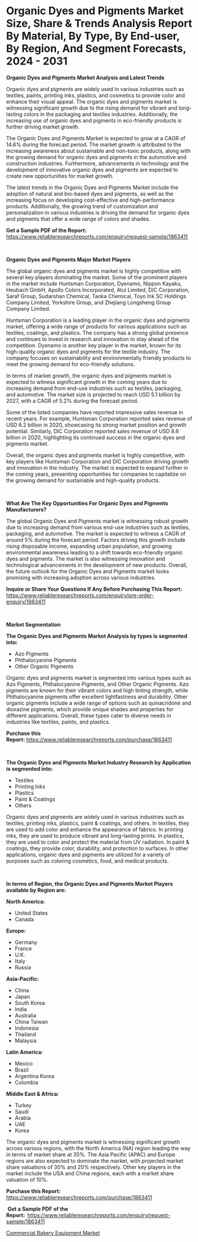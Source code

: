 <p><h1>Organic Dyes and Pigments Market Size, Share & Trends Analysis Report By Material, By Type, By End-user, By Region, And Segment Forecasts, 2024 - 2031</h1></p><p><strong>Organic Dyes and Pigments Market Analysis and Latest Trends</strong></p>
<p><p>Organic dyes and pigments are widely used in various industries such as textiles, paints, printing inks, plastics, and cosmetics to provide color and enhance their visual appeal. The organic dyes and pigments market is witnessing significant growth due to the rising demand for vibrant and long-lasting colors in the packaging and textiles industries. Additionally, the increasing use of organic dyes and pigments in eco-friendly products is further driving market growth.</p><p>The Organic Dyes and Pigments Market is expected to grow at a CAGR of 14.6% during the forecast period. The market growth is attributed to the increasing awareness about sustainable and non-toxic products, along with the growing demand for organic dyes and pigments in the automotive and construction industries. Furthermore, advancements in technology and the development of innovative organic dyes and pigments are expected to create new opportunities for market growth.</p><p>The latest trends in the Organic Dyes and Pigments Market include the adoption of natural and bio-based dyes and pigments, as well as the increasing focus on developing cost-effective and high-performance products. Additionally, the growing trend of customization and personalization in various industries is driving the demand for organic dyes and pigments that offer a wide range of colors and shades.</p></p>
<p><strong>Get a Sample PDF of the Report:&nbsp;</strong> <a href="https://www.reliableresearchreports.com/enquiry/request-sample/1863411">https://www.reliableresearchreports.com/enquiry/request-sample/1863411</a></p>
<p>&nbsp;</p>
<p><strong>Organic Dyes and Pigments Major Market Players</strong></p>
<p><p>The global organic dyes and pigments market is highly competitive with several key players dominating the market. Some of the prominent players in the market include Huntsman Corporation, Dyenamo, Nippon Kayaku, Heubach GmbH, Apollo Colors Incorporated, Atul Limited, DIC Corporation, Saraf Group, Sudarshan Chemical, Taoka Chemical, Toyo Ink SC Holdings Company Limited, Yorkshire Group, and Zhejiang Longsheng Group Company Limited.</p><p>Huntsman Corporation is a leading player in the organic dyes and pigments market, offering a wide range of products for various applications such as textiles, coatings, and plastics. The company has a strong global presence and continues to invest in research and innovation to stay ahead of the competition. Dyenamo is another key player in the market, known for its high-quality organic dyes and pigments for the textile industry. The company focuses on sustainability and environmentally friendly products to meet the growing demand for eco-friendly solutions.</p><p>In terms of market growth, the organic dyes and pigments market is expected to witness significant growth in the coming years due to increasing demand from end-use industries such as textiles, packaging, and automotive. The market size is projected to reach USD 5.1 billion by 2027, with a CAGR of 5.2% during the forecast period.</p><p>Some of the listed companies have reported impressive sales revenue in recent years. For example, Huntsman Corporation reported sales revenue of USD 6.2 billion in 2020, showcasing its strong market position and growth potential. Similarly, DIC Corporation reported sales revenue of USD 8.6 billion in 2020, highlighting its continued success in the organic dyes and pigments market.</p><p>Overall, the organic dyes and pigments market is highly competitive, with key players like Huntsman Corporation and DIC Corporation driving growth and innovation in the industry. The market is expected to expand further in the coming years, presenting opportunities for companies to capitalize on the growing demand for sustainable and high-quality products.</p></p>
<p>&nbsp;</p>
<p><strong>What Are The Key Opportunities For Organic Dyes and Pigments Manufacturers?</strong></p>
<p><p>The global Organic Dyes and Pigments market is witnessing robust growth due to increasing demand from various end-use industries such as textiles, packaging, and automotive. The market is expected to witness a CAGR of around 5% during the forecast period. Factors driving this growth include rising disposable income, expanding urban population, and growing environmental awareness leading to a shift towards eco-friendly organic dyes and pigments. The market is also witnessing innovation and technological advancements in the development of new products. Overall, the future outlook for the Organic Dyes and Pigments market looks promising with increasing adoption across various industries.</p></p>
<p><strong>Inquire or Share Your Questions If Any Before Purchasing This Report:</strong> <a href="https://www.reliableresearchreports.com/enquiry/pre-order-enquiry/1863411">https://www.reliableresearchreports.com/enquiry/pre-order-enquiry/1863411</a></p>
<p>&nbsp;</p>
<p><strong>Market Segmentation</strong></p>
<p><strong>The Organic Dyes and Pigments Market Analysis by types is segmented into:</strong></p>
<p><ul><li>Azo Pigments</li><li>Phthalocyanine Pigments</li><li>Other Organic Pigments</li></ul></p>
<p><p>Organic dyes and pigments market is segmented into various types such as Azo Pigments, Phthalocyanine Pigments, and Other Organic Pigments. Azo pigments are known for their vibrant colors and high tinting strength, while Phthalocyanine pigments offer excellent lightfastness and durability. Other organic pigments include a wide range of options such as quinacridone and dioxazine pigments, which provide unique shades and properties for different applications. Overall, these types cater to diverse needs in industries like textiles, paints, and plastics.</p></p>
<p><strong>Purchase this Report:&nbsp;</strong><a href="https://www.reliableresearchreports.com/purchase/1863411">https://www.reliableresearchreports.com/purchase/1863411</a></p>
<p>&nbsp;</p>
<p><strong>The Organic Dyes and Pigments Market Industry Research by Application is segmented into:</strong></p>
<p><ul><li>Textiles</li><li>Printing Inks</li><li>Plastics</li><li>Paint & Coatings</li><li>Others</li></ul></p>
<p><p>Organic dyes and pigments are widely used in various industries such as textiles, printing inks, plastics, paint & coatings, and others. In textiles, they are used to add color and enhance the appearance of fabrics. In printing inks, they are used to produce vibrant and long-lasting prints. In plastics, they are used to color and protect the material from UV radiation. In paint & coatings, they provide color, durability, and protection to surfaces. In other applications, organic dyes and pigments are utilized for a variety of purposes such as coloring cosmetics, food, and medical products.</p></p>
<p>&nbsp;</p>
<p><strong>In terms of Region, the Organic Dyes and Pigments Market Players available by Region are:</strong></p>
<p>
    <p> <strong> North America: </strong>
        <ul>
            <li>United States</li>
            <li>Canada</li>
        </ul>
        </p> 
    <p> <strong> Europe: </strong>
        <ul>
            <li>Germany</li>
            <li>France</li>
            <li>U.K.</li>
            <li>Italy</li>
            <li>Russia</li>
        </ul>
        </p> 
    <p> <strong> Asia-Pacific: </strong>
        <ul>
            <li>China</li>
            <li>Japan</li>
            <li>South Korea</li>
            <li>India</li>
            <li>Australia</li>
            <li>China Taiwan</li>
            <li>Indonesia</li>
            <li>Thailand</li>
            <li>Malaysia</li>
        </ul>
        </p> 
    <p> <strong> Latin America: </strong>
        <ul>
            <li>Mexico</li>
            <li>Brazil</li>
            <li>Argentina Korea</li>
            <li>Colombia</li>
        </ul>
        </p> 
    <p> <strong> Middle East & Africa: </strong>
        <ul>
            <li>Turkey</li>
            <li>Saudi</li>
            <li>Arabia</li>
            <li>UAE</li>
            <li>Korea</li>
        </ul>
    </p>
    </p>
<p><p>The organic dyes and pigments market is witnessing significant growth across various regions, with the North America (NA) region leading the way in terms of market share at 35%. The Asia Pacific (APAC) and Europe regions are also expected to dominate the market, with projected market share valuations of 30% and 20% respectively. Other key players in the market include the USA and China regions, each with a market share valuation of 10%.</p></p>
<p><strong>Purchase this Report: </strong><a href="https://www.reliableresearchreports.com/purchase/1863411">https://www.reliableresearchreports.com/purchase/1863411</a></p>
<p>&nbsp;<strong>Get a Sample PDF of the Report:&nbsp;&nbsp;</strong><a href="https://www.reliableresearchreports.com/enquiry/request-sample/1863411">https://www.reliableresearchreports.com/enquiry/request-sample/1863411</a></p>
<p><strong></strong></p>
<p><p><a href="https://invited-way-688.notion.site/Commercial-Bakery-Equipment-Market-Size-Focuses-on-Market-Dynamics-In-Depth-Analysis-and-Future-Pro-6f2d4e1945ad4c0e88c503710132e088">Commercial Bakery Equipment Market</a></p></p>
